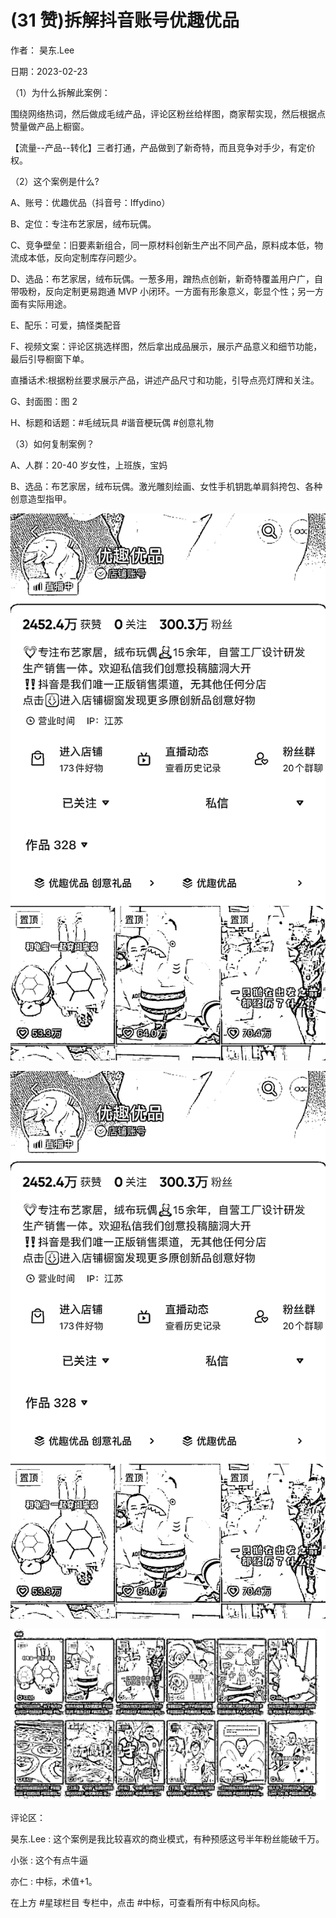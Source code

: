 
# (31 赞)拆解抖音账号优趣优品

作者：  昊东.Lee

日期：2023-02-23

（1）为什么拆解此案例：

 

 

围绕网络热词，然后做成毛绒产品，评论区粉丝给样图，商家帮实现，然后根据点赞量做产品上橱窗。

【流量--产品--转化】三者打通，产品做到了新奇特，而且竞争对手少，有定价权。

（2）这个案例是什么?

A、账号：优趣优品（抖音号：Iffydino）

B、定位：专注布艺家居，绒布玩偶。

C、竞争壁垒：旧要素新组合，同一原材料创新生产出不同产品，原料成本低，物流成本低，反向定制库存问题少。

D、选品：布艺家居，绒布玩偶。一葱多用，蹭热点创新，新奇特覆盖用户广，自带吸粉，反向定制更易跑通 MVP 小闭环。一方面有形象意义，彰显个性；另一方面有实际用途。

E、配乐：可爱，搞怪类配音

F、视频文案：评论区挑选样图，然后拿出成品展示，展示产品意义和细节功能，最后引导橱窗下单。

直播话术:根据粉丝要求展示产品，讲述产品尺寸和功能，引导点亮灯牌和关注。

G、封面图：图 2

H、标题和话题：#毛绒玩具 #谐音梗玩偶 #创意礼物

（3）如何复制案例？

A、人群：20-40 岁女性，上班族，宝妈

B、选品：布艺家居，绒布玩偶。激光雕刻绘画、女性手机钥匙单肩斜挎包、各种创意造型指甲。

![](img/xhs-baokuan_0275.png)

 

 

![](img/xhs-baokuan_0280.png)

 

 

![](img/xhs-baokuan_0285.png)

评论区：

昊东.Lee : 这个案例是我比较喜欢的商业模式，有种预感这号半年粉丝能破千万。

小张 : 这个有点牛逼

亦仁 : 中标，术值+1。

在上方 #星球栏目  专栏中，点击 #中标，可查看所有中标风向标。
